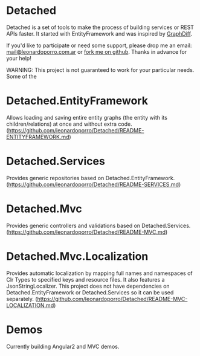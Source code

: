 # Detached
Detached is a set of tools to make the process of building services or REST APIs faster.
It started with EntityFramework and was inspired by [GraphDiff](https://github.com/refactorthis/GraphDiff).

If you'd like to participate or need some support, please drop me an email: mail@leonardoporro.com.ar
or [fork me on github](https://github.com/leonardoporro/Detached/fork).
Thanks in advance for your help!

WARNING: This project is not guaranteed to work for your particular needs. Some of the 

# Detached.EntityFramework
Allows loading and saving entire entity graphs (the entity with its children/relations) at once and without extra code.
(https://github.com/leonardoporro/Detached/README-ENTITYFRAMEWORK.md)

# Detached.Services
Provides generic repositories based on Detached.EntityFramework.
(https://github.com/leonardoporro/Detached/README-SERVICES.md)

# Detached.Mvc
Provides generic controllers and validations based on Detached.Services. 
(https://github.com/leonardoporro/Detached/README-MVC.md)

# Detached.Mvc.Localization
Provides automatic localization by mapping full names and namespaces of Clr Types to specified keys and resource files.
It also features a JsonStringLocalizer.
This project does not have dependencies on Detached.EntityFramework or Detached.Services so it can be used separately.
(https://github.com/leonardoporro/Detached/README-MVC-LOCALIZATION.md)

# Demos
Currently building Angular2 and MVC demos.